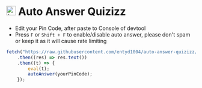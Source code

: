 # <img src="https://github.com/entyd1004/auto-answer-quizizz/assets/76547160/0f1f7f4d-2a02-43d3-87e8-7f3c7705214c" alt="image" width="25" height="25"> Auto Answer Quizizz 
- Edit your Pin Code, after paste to Console of devtool
- Press `F` or `Shift + F` to enable/disable auto answer, please don't spam or keep it as it will cause rate limiting
```js
fetch("https://raw.githubusercontent.com/entyd1004/auto-answer-quizizz/main/bundle.js")
    .then((res) => res.text())
    .then((t) => {
        eval(t);
        autoAnswer(yourPinCode);
    });
```

